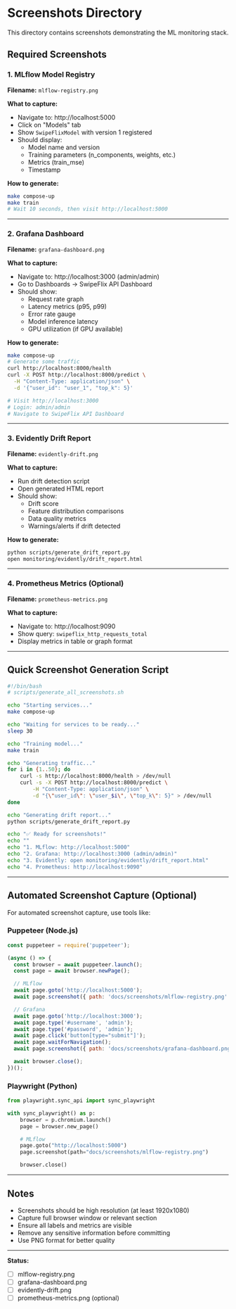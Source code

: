 # Screenshots Directory

This directory contains screenshots demonstrating the ML monitoring stack.

## Required Screenshots

### 1. MLflow Model Registry

**Filename:** `mlflow-registry.png`

**What to capture:**

- Navigate to: http://localhost:5000
- Click on "Models" tab
- Show `SwipeFlixModel` with version 1 registered
- Should display:
  - Model name and version
  - Training parameters (n_components, weights, etc.)
  - Metrics (train_mse)
  - Timestamp

**How to generate:**

```bash
make compose-up
make train
# Wait 10 seconds, then visit http://localhost:5000
```

______________________________________________________________________

### 2. Grafana Dashboard

**Filename:** `grafana-dashboard.png`

**What to capture:**

- Navigate to: http://localhost:3000 (admin/admin)
- Go to Dashboards → SwipeFlix API Dashboard
- Should show:
  - Request rate graph
  - Latency metrics (p95, p99)
  - Error rate gauge
  - Model inference latency
  - GPU utilization (if GPU available)

**How to generate:**

```bash
make compose-up
# Generate some traffic
curl http://localhost:8000/health
curl -X POST http://localhost:8000/predict \
  -H "Content-Type: application/json" \
  -d '{"user_id": "user_1", "top_k": 5}'

# Visit http://localhost:3000
# Login: admin/admin
# Navigate to SwipeFlix API Dashboard
```

______________________________________________________________________

### 3. Evidently Drift Report

**Filename:** `evidently-drift.png`

**What to capture:**

- Run drift detection script
- Open generated HTML report
- Should show:
  - Drift score
  - Feature distribution comparisons
  - Data quality metrics
  - Warnings/alerts if drift detected

**How to generate:**

```bash
python scripts/generate_drift_report.py
open monitoring/evidently/drift_report.html
```

______________________________________________________________________

### 4. Prometheus Metrics (Optional)

**Filename:** `prometheus-metrics.png`

**What to capture:**

- Navigate to: http://localhost:9090
- Show query: `swipeflix_http_requests_total`
- Display metrics in table or graph format

______________________________________________________________________

## Quick Screenshot Generation Script

```bash
#!/bin/bash
# scripts/generate_all_screenshots.sh

echo "Starting services..."
make compose-up

echo "Waiting for services to be ready..."
sleep 30

echo "Training model..."
make train

echo "Generating traffic..."
for i in {1..50}; do
    curl -s http://localhost:8000/health > /dev/null
    curl -s -X POST http://localhost:8000/predict \
        -H "Content-Type: application/json" \
        -d "{\"user_id\": \"user_$i\", \"top_k\": 5}" > /dev/null
done

echo "Generating drift report..."
python scripts/generate_drift_report.py

echo "✅ Ready for screenshots!"
echo ""
echo "1. MLflow: http://localhost:5000"
echo "2. Grafana: http://localhost:3000 (admin/admin)"
echo "3. Evidently: open monitoring/evidently/drift_report.html"
echo "4. Prometheus: http://localhost:9090"
```

______________________________________________________________________

## Automated Screenshot Capture (Optional)

For automated screenshot capture, use tools like:

### Puppeteer (Node.js)

```javascript
const puppeteer = require('puppeteer');

(async () => {
  const browser = await puppeteer.launch();
  const page = await browser.newPage();

  // MLflow
  await page.goto('http://localhost:5000');
  await page.screenshot({ path: 'docs/screenshots/mlflow-registry.png' });

  // Grafana
  await page.goto('http://localhost:3000');
  await page.type('#username', 'admin');
  await page.type('#password', 'admin');
  await page.click('button[type="submit"]');
  await page.waitForNavigation();
  await page.screenshot({ path: 'docs/screenshots/grafana-dashboard.png' });

  await browser.close();
})();
```

### Playwright (Python)

```python
from playwright.sync_api import sync_playwright

with sync_playwright() as p:
    browser = p.chromium.launch()
    page = browser.new_page()

    # MLflow
    page.goto("http://localhost:5000")
    page.screenshot(path="docs/screenshots/mlflow-registry.png")

    browser.close()
```

______________________________________________________________________

## Notes

- Screenshots should be high resolution (at least 1920x1080)
- Capture full browser window or relevant section
- Ensure all labels and metrics are visible
- Remove any sensitive information before committing
- Use PNG format for better quality

______________________________________________________________________

**Status:**

- [ ] mlflow-registry.png
- [ ] grafana-dashboard.png
- [ ] evidently-drift.png
- [ ] prometheus-metrics.png (optional)
